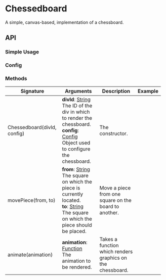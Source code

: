 # Chessedboard

A simple, canvas-based, implementation of a chessboard.

## API

### Simple Usage


### Config


### Methods

| **Signature** | **Arguments** | **Description** | **Example** |
|--|--|--|--|
| Chessedboard(divId, config) | **divId**: [String](https://developer.mozilla.org/en-US/docs/Web/JavaScript/Reference/Global_Objects/String)<br>The ID of the div in which to render the chessboard.<br>**config**: [Config](#Config)<br>Object used to configure the chessboard.| The constructor. |
| movePiece(from, to)| **from**: [String](https://developer.mozilla.org/en-US/docs/Web/JavaScript/Reference/Global_Objects/String)<br>The square on which the piece is currently located.<br>**to**: [String](https://developer.mozilla.org/en-US/docs/Web/JavaScript/Reference/Global_Objects/String)<br>The square on which the piece should be placed.| Move a piece from one square on the board to another. ||
| animate(animation) | **animation**: [Function](https://developer.mozilla.org/en-US/docs/Web/JavaScript/Reference/Functions)<br>The animation to be rendered.| Takes a function which renders graphics on the chessboard. |